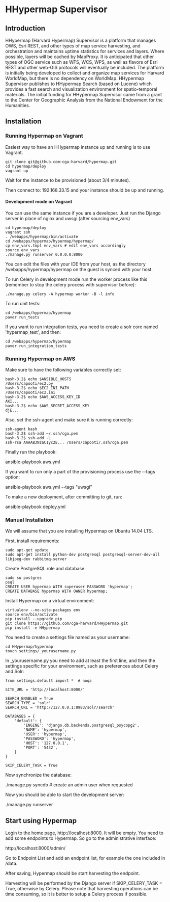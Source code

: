 # HHypermap Supervisor

## Introduction

HHypermap (Harvard Hypermap) Supervisor is a platform that manages OWS, Esri REST, and other types of map service harvesting, and orchestration and maintains uptime statistics for services and layers. Where possible, layers will be cached by MapProxy. It is anticipated that other types of OGC service such as WFS, WCS, WPS, as well as flavors of Esri REST and other web-GIS protocols will eventually be included. The platform is initially being developed to collect and organize map services for Harvard WorldMap, but there is no dependency on WorldMap. HHypermap Supervisor publishes to HHypermap Search (based on Lucene) which provides a fast search and visualization environment for spatio-temporal materials.  The initial funding for HHypermap Supervisor came from a grant to the Center for Geographic Analysis from the National Endowment for the Humanities.   

## Installation

### Running Hypermap on Vagrant

Easiest way to have an HHypermap instance up and running is to use Vagrant.

```
git clone git@github.com:cga-harvard/hypermap.git
cd hypermap/deploy
vagrant up
```

Wait for the instance to be provisioned (about 3/4 minutes).

Then connect to: 192.168.33.15 and your instance should be up and running.


#### Development mode on Vagrant

You can use the same instance if you are a developer. Just run the Django
server in place of nginx and uwsgi (after sourcing env_vars)

```
cd hypermap/deploy
vagrant ssh
. /webapps/hypermap/bin/activate
cd /webapps/hypermap/hypermap/hypermap/
cp env_vars.tmpl env_vars # edit env_vars accordingly
source env_vars
./manage.py runserver 0.0.0.0:8000
```

You can edit the files with your IDE from your host, as the directory
/webapps/hypermap/hypermap on the guest is synced with your host.

To run Celery in development mode run the worker process like this (remember to stop the celery process with supervisor before):

```
./manage.py celery -A hypermap worker -B -l info
```

To run unit tests:

```
cd /webapps/hypermap/hypermap
paver run_tests
```

If you want to run integration tests, you need to create a solr core named 'hypermap_test', and then:

```
cd /webapps/hypermap/hypermap
paver run_integration_tests
```

### Running Hypermap on AWS

Make sure to have the following variables correctly set:

```
bash-3.2$ echo $ANSIBLE_HOSTS
/Users/capooti/ec2.py
bash-3.2$ echo $EC2_INI_PATH
/Users/capooti/ec2.ini
bash-3.2$ echo $AWS_ACCESS_KEY_ID
AKI...
bash-3.2$ echo $AWS_SECRET_ACCESS_KEY
djE...
```

Also, set the ssh-agent and make sure it is running correctly:

```
ssh-agent bash
bash-3.2$ ssh-add ~/.ssh/cga.pem
bash-3.2$ ssh-add -L
ssh-rsa AAAAB3NzaC1yc2E... /Users/capooti/.ssh/cga.pem
```

Finally run the playbook:

ansible-playbook aws.yml

If you want to run only a part of the provisioning process use the --tags option:

ansible-playbook aws.yml --tags "uwsgi"

To make a new deployment, after committing to git, run:

ansible-playbook deploy.yml


### Manual Installation

We will assume that you are installing Hypermap on Ubuntu 14.04 LTS.

First, install requirements:

```
sudo apt-get update
sudo apt-get install python-dev postgresql postgresql-server-dev-all
libjpeg-dev rabbitmq-server
```

Create PostgreSQL role and database:

```
sudo su postgres
psql
CREATE USER hypermap WITH superuser PASSWORD 'hypermap';
CREATE DATABASE hypermap WITH OWNER hypermap;
```

Install Hypermap on a virtual environment:

```
virtualenv --no-site-packages env
source env/bin/activate
pip install --upgrade pip
git clone https://github.com/cga-harvard/HHypermap.git
pip install -e HHypermap
```

You need to create a settings file named as your username:

```
cd HHypermap/hypermap
touch settings/_yourusername.py
```

In _yourusername.py you need to add at least the first line, and then the settings specific for your environment, such as preferences about Celery and Solr:

```
from settings.default import *  # noqa

SITE_URL = 'http://localhost:8000/'

SEARCH_ENABLED = True
SEARCH_TYPE = 'solr'
SEARCH_URL = 'http://127.0.0.1:8983/solr/search'

DATABASES = {
    'default': {
        'ENGINE': 'django.db.backends.postgresql_psycopg2',
        'NAME': 'hypermap',
        'USER': 'hypermap',
        'PASSWORD': 'hypermap',
        'HOST': '127.0.0.1',
        'PORT': '5432',
    }
}

SKIP_CELERY_TASK = True
```

Now synchronize the database:

./manage.py syncdb # create an admin user when requested

Now you should be able to start the development server:

./manage.py runserver


## Start using Hypermap

Login to the home page, http://localhost:8000. It will be empty. You need to add some
endpoints to Hypermap. So go to the administrative interface:

http://localhost:8000/admin/

Go to Endpoint List and add an endpoint list, for example the one included in /data.

After saving, Hypermap should be start harvesting the endpoint.

Harvesting will be performed by the Django server if SKIP_CELERY_TASK
= True, otherwise by Celery. Please note that harvesting operations can be time consuming, so it is better to setup a Celery process if possible.
